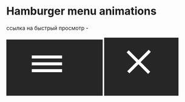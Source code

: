 # Hamburger menu animations

ссылка на быстрый просмотр - 
<br>
<br>
![Alt text](https://raw.githubusercontent.com/lKolabrodl/My-Snippets/master/web/Menu.Hamburger%20animations/Screenshot_2.png)
![Alt text](https://raw.githubusercontent.com/lKolabrodl/My-Snippets/master/web/Menu.Hamburger%20animations/Screenshot_1.png)
